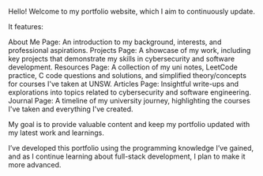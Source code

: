 Hello! Welcome to my portfolio website, which I aim to continuously update.

It features:

About Me Page: An introduction to my background, interests, and professional aspirations.
Projects Page: A showcase of my work, including key projects that demonstrate my skills in cybersecurity and software development.
Resources Page: A collection of my uni notes, LeetCode practice, C code questions and solutions, and simplified theory/concepts for courses I've taken at UNSW.
Articles Page: Insightful write-ups and explorations into topics related to cybersecurity and software engineering.
Journal Page: A timeline of my university journey, highlighting the courses I've taken and everything I've created.

My goal is to provide valuable content and keep my portfolio updated with my latest work and learnings.

I’ve developed this portfolio using the programming knowledge I’ve gained, and as I continue learning about full-stack development, I plan to make it more advanced. 
